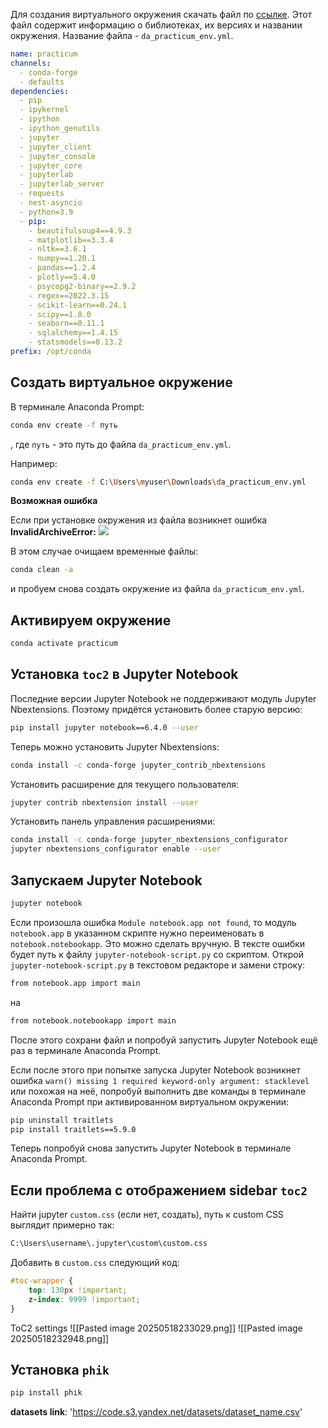 Для создания виртуального окружения скачать файл по [ссылке](https://code.s3.yandex.net/data-analyst/da_practicum_env.yml). Этот файл содержит информацию о библиотеках, их версиях и названии окружения. Название файла - `da_practicum_env.yml`.

```yml
name: practicum
channels:
  - conda-forge
  - defaults
dependencies:
  - pip
  - ipykernel
  - ipython
  - ipython_genutils
  - jupyter
  - jupyter_client
  - jupyter_console
  - jupyter_core
  - jupyterlab
  - jupyterlab_server
  - requests
  - nest-asyncio
  - python=3.9
  - pip:
    - beautifulsoup4==4.9.3
    - matplotlib==3.3.4
    - nltk==3.6.1
    - numpy==1.20.1
    - pandas==1.2.4
    - plotly==5.4.0
    - psycopg2-binary==2.9.2
    - regex==2022.3.15
    - scikit-learn==0.24.1
    - scipy==1.8.0
    - seaborn==0.11.1
    - sqlalchemy==1.4.15
    - statsmodels==0.13.2
prefix: /opt/conda
```
## Создать виртуальное окружение

В терминале Anaconda Prompt:

```bash
conda env create -f путь 
```

, где `путь` - это путь до файла `da_practicum_env.yml`.

Например:

```bash
conda env create -f C:\Users\myuser\Downloads\da_practicum_env.yml 
```

**Возможная ошибка**

Если при установке окружения из файла возникнет ошибка **InvalidArchiveError:**
![](https://pictures.s3.yandex.net/resources/image_1698074935.png)

В этом случае очищаем временные файлы:

```bash
conda clean -a 
```

и пробуем снова создать окружение из файла `da_practicum_env.yml`.

## Активируем окружение

```bash
conda activate practicum 
```

## Установка `toc2` в Jupyter Notebook

Последние версии Jupyter Notebook не поддерживают модуль Jupyter Nbextensions. Поэтому придётся установить более старую версию:

```bash
pip install jupyter notebook==6.4.0 --user
```

Теперь можно установить Jupyter Nbextensions:

```bash
conda install -c conda-forge jupyter_contrib_nbextensions
```

Установить расширение для текущего пользователя:

```bash
jupyter contrib nbextension install --user
```

Установить панель управления расширениями:

```bash
conda install -c conda-forge jupyter_nbextensions_configurator
jupyter nbextensions_configurator enable --user
```

## Запускаем Jupyter Notebook

```bash
jupyter notebook
```

Если произошла ошибка `Module notebook.app not found`, то модуль `notebook.app` в указанном скрипте нужно переименовать в `notebook.notebookapp`. Это можно сделать вручную. В тексте ошибки будет путь к файлу `jupyter-notebook-script.py` со скриптом. Открой `jupyter-notebook-script.py` в текстовом редакторе и замени строку:

```bash
from notebook.app import main
```

на

```bash
from notebook.notebookapp import main
```

После этого сохрани файл и попробуй запустить Jupyter Notebook ещё раз в терминале Anaconda Prompt.

Если после этого при попытке запуска Jupyter Notebook возникнет ошибка `warn() missing 1 required keyword-only argument: stacklevel` или похожая на неё, попробуй выполнить две команды в терминале Anaconda Prompt при активированном виртуальном окружении:

```bash
pip uninstall traitlets
pip install traitlets==5.9.0
```

Теперь попробуй снова запустить Jupyter Notebook в терминале Anaconda Prompt.
## Если проблема с отображением sidebar `toc2`

Найти jupyter `custom.css` (если нет, создать), путь к custom CSS выглядит примерно так:

```bash
C:\Users\username\.jupyter\custom\custom.css
```

Добавить в `custom.css` следующий код:

```css
#toc-wrapper {
    top: 130px !important;
    z-index: 9999 !important;
}
```

ToC2 settings
![[Pasted image 20250518233029.png]]
![[Pasted image 20250518232948.png]]

## Установка `phik`

```bash
pip install phik
```



**datasets link**: 'https://code.s3.yandex.net/datasets/dataset_name.csv'
